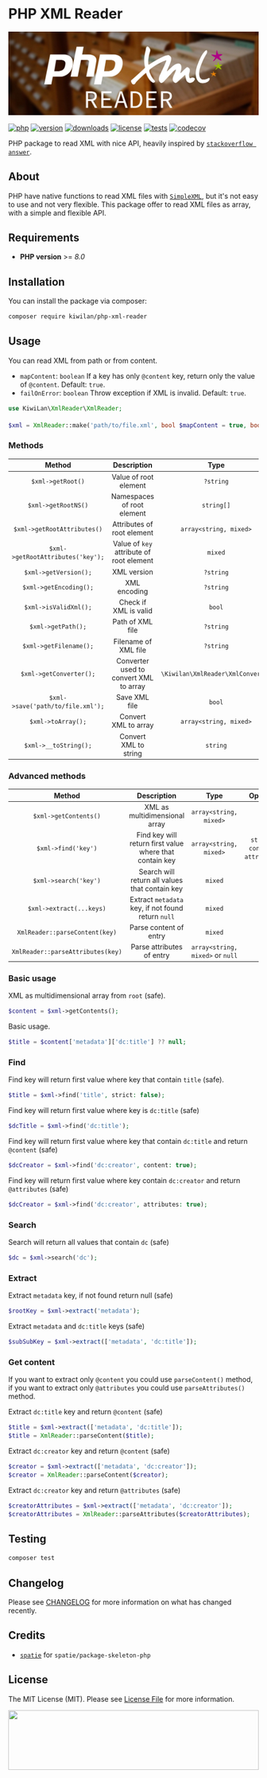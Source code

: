 # PHP XML Reader

![Banner with cards catalog picture in background and PHP XML Reader title](https://raw.githubusercontent.com/kiwilan/php-xml-reader/main/docs/banner.jpg)

[![php][php-version-src]][php-version-href]
[![version][version-src]][version-href]
[![downloads][downloads-src]][downloads-href]
[![license][license-src]][license-href]
[![tests][tests-src]][tests-href]
[![codecov][codecov-src]][codecov-href]

PHP package to read XML with nice API, heavily inspired by [`stackoverflow answer`](https://stackoverflow.com/a/46349713/11008206).

## About

PHP have native functions to read XML files with [`SimpleXML`](https://www.php.net/manual/en/book.simplexml.php), but it's not easy to use and not very flexible. This package offer to read XML files as array, with a simple and flexible API.

## Requirements

-   **PHP version** >= _8.0_

## Installation

You can install the package via composer:

```bash
composer require kiwilan/php-xml-reader
```

## Usage

You can read XML from path or from content.

-   `mapContent`: `boolean` If a key has only `@content` key, return only the value of `@content`. Default: `true`.
-   `failOnError`: `boolean` Throw exception if XML is invalid. Default: `true`.

```php
use KiwiLan\XmlReader\XmlReader;

$xml = XmlReader::make('path/to/file.xml', bool $mapContent = true, bool $failOnError = true);
```

### Methods

|              Method               |               Description                |               Type                |
| :-------------------------------: | :--------------------------------------: | :-------------------------------: |
|         `$xml->getRoot()`         |          Value of root element           |             `?string`             |
|        `$xml->getRootNS()`        |        Namespaces of root element        |            `string[]`             |
|    `$xml->getRootAttributes()`    |        Attributes of root element        |      `array<string, mixed>`       |
| `$xml->getRootAttributes('key');` | Value of `key` attribute of root element |              `mixed`              |
|       `$xml->getVersion();`       |               XML version                |             `?string`             |
|      `$xml->getEncoding();`       |               XML encoding               |             `?string`             |
|       `$xml->isValidXml();`       |          Check if XML is valid           |              `bool`               |
|        `$xml->getPath();`         |             Path of XML file             |             `?string`             |
|      `$xml->getFilename();`       |           Filename of XML file           |             `?string`             |
|      `$xml->getConverter();`      |  Converter used to convert XML to array  | `\Kiwilan\XmlReader\XmlConverter` |
| `$xml->save('path/to/file.xml');` |              Save XML file               |              `bool`               |
|        `$xml->toArray();`         |           Convert XML to array           |      `array<string, mixed>`       |
|       `$xml->__toString();`       |          Convert XML to string           |             `string`              |

### Advanced methods

|              Method               |                       Description                       |               Type               |              Options              |
| :-------------------------------: | :-----------------------------------------------------: | :------------------------------: | :-------------------------------: |
|       `$xml->getContents()`       |              XML as multidimensional array              |      `array<string, mixed>`      |                                   |
|        `$xml->find('key')`        | Find key will return first value where that contain key |      `array<string, mixed>`      | `strict`, `content`, `attributes` |
|       `$xml->search('key')`       |     Search will return all values that contain key      |             `mixed`              |                                   |
|     `$xml->extract(...keys)`      |   Extract `metadata` key, if not found return `null`    |             `mixed`              |                                   |
|  `XmlReader::parseContent(key)`   |                 Parse content of entry                  |             `mixed`              |                                   |
| `XmlReader::parseAttributes(key)` |                Parse attributes of entry                | `array<string, mixed>` or `null` |                                   |

### Basic usage

XML as multidimensional array from `root` (safe).

```php
$content = $xml->getContents();
```

Basic usage.

```php
$title = $content['metadata']['dc:title'] ?? null;
```

### Find

Find key will return first value where key that contain `title` (safe).

```php
$title = $xml->find('title', strict: false);
```

Find key will return first value where key is `dc:title` (safe)

```php
$dcTitle = $xml->find('dc:title');
```

Find key will return first value where key that contain `dc:title` and return `@content` (safe)

```php
$dcCreator = $xml->find('dc:creator', content: true);
```

Find key will return first value where key contain `dc:creator` and return `@attributes` (safe)

```php
$dcCreator = $xml->find('dc:creator', attributes: true);
```

### Search

Search will return all values that contain `dc` (safe)

```php
$dc = $xml->search('dc');
```

### Extract

Extract `metadata` key, if not found return null (safe)

```php
$rootKey = $xml->extract('metadata');
```

Extract `metadata` and `dc:title` keys (safe)

```php
$subSubKey = $xml->extract(['metadata', 'dc:title']);
```

### Get content

If you want to extract only `@content` you could use `parseContent()` method, if you want to extract only `@attributes` you could use `parseAttributes()` method.

Extract `dc:title` key and return `@content` (safe)

```php
$title = $xml->extract(['metadata', 'dc:title']);
$title = XmlReader::parseContent($title);
```

Extract `dc:creator` key and return `@content` (safe)

```php
$creator = $xml->extract(['metadata', 'dc:creator']);
$creator = XmlReader::parseContent($creator);
```

Extract `dc:creator` key and return `@attributes` (safe)

```php
$creatorAttributes = $xml->extract(['metadata', 'dc:creator']);
$creatorAttributes = XmlReader::parseAttributes($creatorAttributes);
```

## Testing

```bash
composer test
```

## Changelog

Please see [CHANGELOG](CHANGELOG.md) for more information on what has changed recently.

## Credits

-   [`spatie`](https://github.com/spatie) for `spatie/package-skeleton-php`

## License

The MIT License (MIT). Please see [License File](LICENSE.md) for more information.

[<img src="https://user-images.githubusercontent.com/48261459/201463225-0a5a084e-df15-4b11-b1d2-40fafd3555cf.svg" height="120rem" width="100%" />](https://github.com/kiwilan)

[version-src]: https://img.shields.io/packagist/v/kiwilan/php-xml-reader.svg?style=flat-square&colorA=18181B&colorB=777BB4
[version-href]: https://packagist.org/packages/kiwilan/php-xml-reader
[php-version-src]: https://img.shields.io/static/v1?style=flat-square&label=PHP&message=v8.0&color=777BB4&logo=php&logoColor=ffffff&labelColor=18181b
[php-version-href]: https://www.php.net/
[downloads-src]: https://img.shields.io/packagist/dt/kiwilan/php-xml-reader.svg?style=flat-square&colorA=18181B&colorB=777BB4
[downloads-href]: https://packagist.org/packages/kiwilan/php-xml-reader
[license-src]: https://img.shields.io/github/license/kiwilan/php-xml-reader.svg?style=flat-square&colorA=18181B&colorB=777BB4
[license-href]: https://github.com/kiwilan/php-xml-reader/blob/main/README.md
[tests-src]: https://img.shields.io/github/actions/workflow/status/kiwilan/php-xml-reader/run-tests.yml?branch=main&label=tests&style=flat-square&colorA=18181B
[tests-href]: https://packagist.org/packages/kiwilan/php-xml-reader
[codecov-src]: https://codecov.io/gh/kiwilan/php-xml-reader/branch/main/graph/badge.svg?token=P9XIK2KV9G
[codecov-href]: https://codecov.io/gh/kiwilan/php-xml-reader

